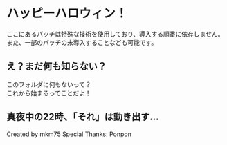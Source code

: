 # ハッピーハロウィン！

ここにあるパッチは特殊な技術を使用しており、導入する順番に依存しません。  
また、一部のパッチの未導入することなども可能です。  

## え？まだ何も知らない？

このフォルダに何もないって？  
これから始まるってことだよ！

## 真夜中の22時、「それ」は動き出す...

Created by mkm75
Special Thanks: Ponpon